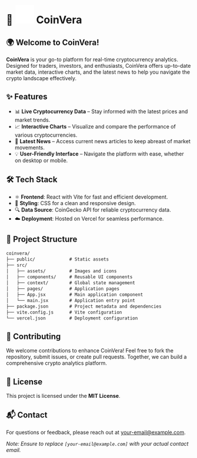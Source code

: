 # 🚀 <img src='public/logo.png' alt='CoinVera Logo' width='50' height='50'> CoinVera
 
## 🌍 Welcome to CoinVera!

**CoinVera** is your go-to platform for real-time cryptocurrency analytics. Designed for traders, investors, and enthusiasts, CoinVera offers up-to-date market data, interactive charts, and the latest news to help you navigate the crypto landscape effectively.

## ✨ Features

- 📊 **Live Cryptocurrency Data** – Stay informed with the latest prices and market trends.
- 📈 **Interactive Charts** – Visualize and compare the performance of various cryptocurrencies.
- 📰 **Latest News** – Access current news articles to keep abreast of market movements.
- 💡 **User-Friendly Interface** – Navigate the platform with ease, whether on desktop or mobile.

## 🛠️ Tech Stack

- ⚛️ **Frontend**: React with Vite for fast and efficient development.
- 🎨 **Styling**: CSS for a clean and responsive design.
- 🔍 **Data Source**: CoinGecko API for reliable cryptocurrency data.
- ☁️ **Deployment**: Hosted on Vercel for seamless performance.

## 📂 Project Structure

```
coinvera/
├── public/             # Static assets
├── src/
│   ├── assets/         # Images and icons
│   ├── components/     # Reusable UI components
│   ├── context/        # Global state management
│   ├── pages/          # Application pages
│   ├── App.jsx         # Main application component
│   └── main.jsx        # Application entry point
├── package.json        # Project metadata and dependencies
├── vite.config.js      # Vite configuration
└── vercel.json         # Deployment configuration
```

## 🤝 Contributing

We welcome contributions to enhance CoinVera! Feel free to fork the repository, submit issues, or create pull requests. Together, we can build a comprehensive crypto analytics platform.

## 📜 License

This project is licensed under the **MIT License**.

## 📬 Contact

For questions or feedback, please reach out at [your-email@example.com](mailto:your-email@example.com).

*Note: Ensure to replace `[your-email@example.com]` with your actual contact email.*

